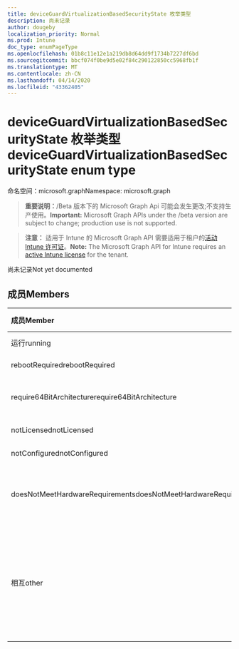 ```yaml
---
title: deviceGuardVirtualizationBasedSecurityState 枚举类型
description: 尚未记录
author: dougeby
localization_priority: Normal
ms.prod: Intune
doc_type: enumPageType
ms.openlocfilehash: 01b8c11e12e1a219db8d64dd9f1734b7227df6bd
ms.sourcegitcommit: bbcf074f0be9d5e02f84c290122850cc5968fb1f
ms.translationtype: MT
ms.contentlocale: zh-CN
ms.lasthandoff: 04/14/2020
ms.locfileid: "43362405"
---
```

# <a name="deviceguardvirtualizationbasedsecuritystate-enum-type"></a><span data-ttu-id="34c51-103">deviceGuardVirtualizationBasedSecurityState 枚举类型</span><span class="sxs-lookup"><span data-stu-id="34c51-103">deviceGuardVirtualizationBasedSecurityState enum type</span></span>

<span data-ttu-id="34c51-104">命名空间：microsoft.graph</span><span class="sxs-lookup"><span data-stu-id="34c51-104">Namespace: microsoft.graph</span></span>

> <span data-ttu-id="34c51-105">**重要说明：**/Beta 版本下的 Microsoft Graph Api 可能会发生更改;不支持生产使用。</span><span class="sxs-lookup"><span data-stu-id="34c51-105">**Important:** Microsoft Graph APIs under the /beta version are subject to change; production use is not supported.</span></span>

> <span data-ttu-id="34c51-106">**注意：** 适用于 Intune 的 Microsoft Graph API 需要适用于租户的[活动 Intune 许可证](https://go.microsoft.com/fwlink/?linkid=839381)。</span><span class="sxs-lookup"><span data-stu-id="34c51-106">**Note:** The Microsoft Graph API for Intune requires an [active Intune license](https://go.microsoft.com/fwlink/?linkid=839381) for the tenant.</span></span>

<span data-ttu-id="34c51-107">尚未记录</span><span class="sxs-lookup"><span data-stu-id="34c51-107">Not yet documented</span></span>

## <a name="members"></a><span data-ttu-id="34c51-108">成员</span><span class="sxs-lookup"><span data-stu-id="34c51-108">Members</span></span>
|<span data-ttu-id="34c51-109">成员</span><span class="sxs-lookup"><span data-stu-id="34c51-109">Member</span></span>|<span data-ttu-id="34c51-110">值</span><span class="sxs-lookup"><span data-stu-id="34c51-110">Value</span></span>|<span data-ttu-id="34c51-111">说明</span><span class="sxs-lookup"><span data-stu-id="34c51-111">Description</span></span>|
|:---|:---|:---|
|<span data-ttu-id="34c51-112">运行</span><span class="sxs-lookup"><span data-stu-id="34c51-112">running</span></span>|<span data-ttu-id="34c51-113">0</span><span class="sxs-lookup"><span data-stu-id="34c51-113">0</span></span>|<span data-ttu-id="34c51-114">正在运行</span><span class="sxs-lookup"><span data-stu-id="34c51-114">Running</span></span>|
|<span data-ttu-id="34c51-115">rebootRequired</span><span class="sxs-lookup"><span data-stu-id="34c51-115">rebootRequired</span></span>|<span data-ttu-id="34c51-116">1</span><span class="sxs-lookup"><span data-stu-id="34c51-116">1</span></span>|<span data-ttu-id="34c51-117">根必需</span><span class="sxs-lookup"><span data-stu-id="34c51-117">Root required</span></span>|
|<span data-ttu-id="34c51-118">require64BitArchitecture</span><span class="sxs-lookup"><span data-stu-id="34c51-118">require64BitArchitecture</span></span>|<span data-ttu-id="34c51-119">双面</span><span class="sxs-lookup"><span data-stu-id="34c51-119">2</span></span>|<span data-ttu-id="34c51-120">需要64位体系结构</span><span class="sxs-lookup"><span data-stu-id="34c51-120">64 bit architecture required</span></span>|
|<span data-ttu-id="34c51-121">notLicensed</span><span class="sxs-lookup"><span data-stu-id="34c51-121">notLicensed</span></span>|<span data-ttu-id="34c51-122">第三章</span><span class="sxs-lookup"><span data-stu-id="34c51-122">3</span></span>|<span data-ttu-id="34c51-123">未许可</span><span class="sxs-lookup"><span data-stu-id="34c51-123">Not licensed</span></span>|
|<span data-ttu-id="34c51-124">notConfigured</span><span class="sxs-lookup"><span data-stu-id="34c51-124">notConfigured</span></span>|<span data-ttu-id="34c51-125">4 </span><span class="sxs-lookup"><span data-stu-id="34c51-125">4</span></span>|<span data-ttu-id="34c51-126">未配置</span><span class="sxs-lookup"><span data-stu-id="34c51-126">Not configured</span></span>|
|<span data-ttu-id="34c51-127">doesNotMeetHardwareRequirements</span><span class="sxs-lookup"><span data-stu-id="34c51-127">doesNotMeetHardwareRequirements</span></span>|<span data-ttu-id="34c51-128">5 </span><span class="sxs-lookup"><span data-stu-id="34c51-128">5</span></span>|<span data-ttu-id="34c51-129">系统不满足硬件要求</span><span class="sxs-lookup"><span data-stu-id="34c51-129">System does not meet hardware requirements</span></span>|
|<span data-ttu-id="34c51-130">相互</span><span class="sxs-lookup"><span data-stu-id="34c51-130">other</span></span>|<span data-ttu-id="34c51-131">42</span><span class="sxs-lookup"><span data-stu-id="34c51-131">42</span></span>|<span data-ttu-id="34c51-132">相互.</span><span class="sxs-lookup"><span data-stu-id="34c51-132">Other.</span></span> <span data-ttu-id="34c51-133">Microsoft-DeviceGuard 中的事件日志包含更多详细信息。</span><span class="sxs-lookup"><span data-stu-id="34c51-133">Event logs in microsoft-Windows-DeviceGuard have more details.</span></span>|



